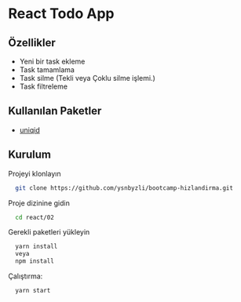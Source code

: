 # React Todo App

## Özellikler

- Yeni bir task ekleme
- Task tamamlama
- Task silme (Tekli veya Çoklu silme işlemi.)
- Task filtreleme

## Kullanılan Paketler

- [uniqid](https://www.npmjs.com/package/uniqid)

## Kurulum

Projeyi klonlayın

```bash
  git clone https://github.com/ysnbyzli/bootcamp-hizlandirma.git
```

Proje dizinine gidin

```bash
  cd react/02
```

Gerekli paketleri yükleyin

```bash
  yarn install
  veya
  npm install
```

Çalıştırma:

```bash
  yarn start
```
